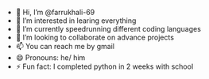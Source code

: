 - 👋 Hi, I’m @farrukhali-69
- 👀 I’m interested in learing everything
- 🌱 I’m currently speedrunning different coding languages
- 💞️ I’m looking to collaborate on advance projects
- 📫 You can reach me by gmail
- 😄 Pronouns: he/ him
- ⚡ Fun fact: I completed python in 2 weeks with school

<!---
farrukhali-69/farrukhali-69 is a ✨ special ✨ repository because its `README.md` (this file) appears on your GitHub profile.
You can click the Preview link to take a look at your changes.
--->

